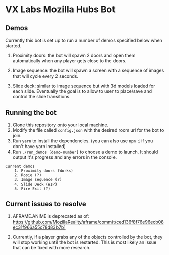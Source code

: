 # VX Labs Mozilla Hubs Bot

## Demos

Currently this bot is set up to run a number of demos specified below when started.

1. Proximity doors: the bot will spawn 2 doors and open them automatically when any player gets close to the doors.

2. Image sequence: the bot will spawn a screen with a sequence of images that will cycle every 2 seconds.

3. Slide deck: similar to image sequence but with 3d models loaded for each slide. Eventually the goal is to allow to user to place/save and control the slide transitions.


## Running the bot

1. Clone this repository onto your local machine.
2. Modify the file called `config.json` with the desired room url for the bot to join.
3. Run `yarn` to install the dependencies. (you can also use `npm i` if you don't have yarn installed)
4. Run `./run_demos [demo-number]` to choose a demo to launch. It should output it's progress and any errors in the console.

```
Current demos
    1. Proximity doors (Works)
    2. Rosie (?)
    3. Image sequence (?)
    4. Slide Deck (WIP)
    5. Fire Exit (?)
```


## Current issues to resolve

1. AFRAME.ANIME is deprecated as of: https://github.com/MozillaReality/aframe/commit/ced136f8f76e96ecb08ec31f966a55c78d83b7b1

2. Currently, if a player grabs any of the objects controlled by the bot, they will stop working until the bot is restarted. This is most likely an issue that can be fixed with more research.